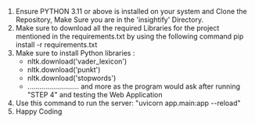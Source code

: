 1. Ensure PYTHON 3.11 or above is installed on your system and Clone the Repository, Make Sure you are in the 'insightify' Directory.
2. Make sure to download all the required Libraries for the project mentioned in the requirements.txt by using the following command pip install -r requirements.txt
3. Make sure to install Python libraries :
   - nltk.download('vader_lexicon')
   - nltk.download('punkt')
   - nltk.download('stopwords')
   - .......................... and more as the program would ask after running "STEP 4" and testing the Web Application
5. Use this command to run the server: "uvicorn app.main:app --reload"
6. Happy Coding
